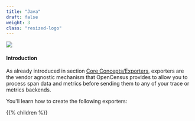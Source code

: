 ```yaml
---
title: "Java"
draft: false
weight: 3
class: "resized-logo"
---
```


![](/images/java.png)

#### Introduction
As already introduced in section [Core Concepts/Exporters](/core-concepts/exporters/), exporters
are the vendor agnostic mechanism that OpenCensus provides to allow you to process span data and metrics
before sending them to any of your trace or metrics backends.

You'll learn how to create the following exporters:

{{% children %}}
